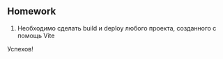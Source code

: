 ## Homework

1. Необходимо сделать build и deploy любого проекта, созданного с помощь Vite

Успехов!

